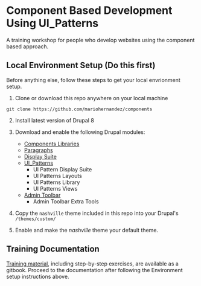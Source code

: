 # Component Based Development Using UI_Patterns
A training workshop for people who develop websites using the component based approach.

## Local Environment Setup (Do this first)
Before anything else, follow these steps to get your local envrionment setup.

1. Clone or download this repo anywhere on your local machine

```
git clone https://github.com/mariohernandez/components
```

2. Install latest version of Drupal 8

3. Download and enable the following Drupal modules:
    * [Components Libraries](https://www.drupal.org/project/components)
    * [Paragraphs](https://www.drupal.org/project/paragraphs)
    * [Display Suite](https://www.drupal.org/project/ds)
    * [UI_Patterns](https://www.drupal.org/project/ui_patterns)
      * UI Pattern Display Suite
      * UI Patterns Layouts
      * UI Patterns Library
      * UI Patterns Views
    * [Admin Toolbar](https://www.drupal.org/project/admin_toolbar)
      * Admin Toolbar Extra Tools

4. Copy the `nashville` theme included in this repo into your Drupal's `/themes/custom/`

5. Enable and make the *nashville* theme your default theme.

## Training Documentation

[Training material](https://mariohernandez.gitbooks.io/components/content/), including step-by-step exercises, are available as a gitbook.  Proceed to the documentation after following the Environment setup instructions above.
